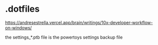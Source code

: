 # .dotfiles
https://andresestrella.vercel.app/brain/writings/10x-developer-workflow-on-windows/

the settings_*.ptb file is the powertoys settings backup file
